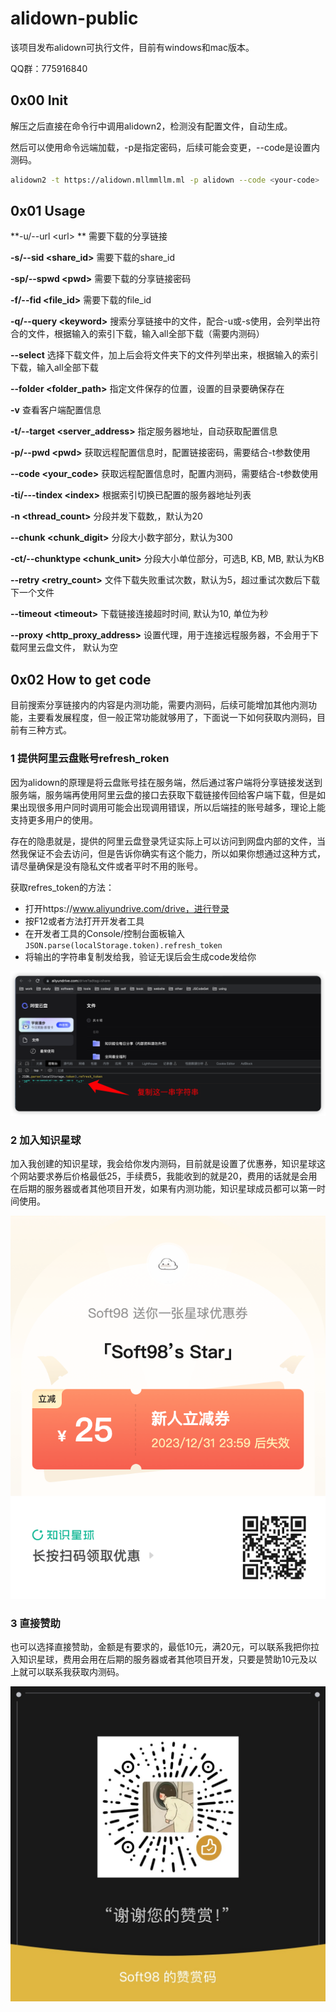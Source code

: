# alidown-public
该项目发布alidown可执行文件，目前有windows和mac版本。

QQ群：775916840

## 0x00 Init

解压之后直接在命令行中调用alidown2，检测没有配置文件，自动生成。

然后可以使用命令远端加载，-p是指定密码，后续可能会变更，--code是设置内测码。

```bash
alidown2 -t https://alidown.mllmmllm.ml -p alidown --code <your-code>
```

## 0x01 Usage

**-u/--url \<url\> ** 需要下载的分享链接

**-s/--sid \<share_id\>** 需要下载的share_id

**-sp/--spwd \<pwd\>** 需要下载的分享链接密码

**-f/--fid \<file_id\>** 需要下载的file_id

**-q/--query \<keyword\>** 搜索分享链接中的文件，配合-u或-s使用，会列举出符合的文件，根据输入的索引下载，输入all全部下载（需要内测码）

**--select** 选择下载文件，加上后会将文件夹下的文件列举出来，根据输入的索引下载，输入all全部下载

**--folder \<folder_path\>** 指定文件保存的位置，设置的目录要确保存在

**-v** 查看客户端配置信息

**-t/--target \<server_address\>** 指定服务器地址，自动获取配置信息

**-p/--pwd \<pwd\>** 获取远程配置信息时，配置链接密码，需要结合-t参数使用

**--code \<your_code\>** 获取远程配置信息时，配置内测码，需要结合-t参数使用

**-ti/---tindex \<index\>** 根据索引切换已配置的服务器地址列表

**-n \<thread_count\>** 分段并发下载数,，默认为20

**--chunk \<chunk_digit\>** 分段大小数字部分，默认为300

**-ct/--chunktype \<chunk_unit\>** 分段大小单位部分，可选B, KB, MB, 默认为KB

**--retry \<retry_count\>** 文件下载失败重试次数，默认为5，超过重试次数后下载下一个文件

**--timeout \<timeout\>** 下载链接连接超时时间, 默认为10, 单位为秒

**--proxy \<http_proxy_address\>** 设置代理，用于连接远程服务器，不会用于下载阿里云盘文件， 默认为空

## 0x02 How to get code

目前搜索分享链接内的内容是内测功能，需要内测码，后续可能增加其他内测功能，主要看发展程度，但一般正常功能就够用了，下面说一下如何获取内测码，目前有三种方式。

### 1 提供阿里云盘账号refresh_roken

因为alidown的原理是将云盘账号挂在服务端，然后通过客户端将分享链接发送到服务端，服务端再使用阿里云盘的接口去获取下载链接传回给客户端下载，但是如果出现很多用户同时调用可能会出现调用错误，所以后端挂的账号越多，理论上能支持更多用户的使用。

存在的隐患就是，提供的阿里云盘登录凭证实际上可以访问到网盘内部的文件，当然我保证不会去访问，但是告诉你确实有这个能力，所以如果你想通过这种方式，请尽量确保是没有隐私文件或者平时不用的账号。

获取refres_token的方法：

- 打开https://www.aliyundrive.com/drive，进行登录
- 按F12或者方法打开开发者工具
- 在开发者工具的Console/控制台面板输入`JSON.parse(localStorage.token).refresh_token`
- 将输出的字符串复制发给我，验证无误后会生成code发给你

![image-20230714210810599](./assets/image-20230714210810599.png)

### 2 加入知识星球

加入我创建的知识星球，我会给你发内测码，目前就是设置了优惠券，知识星球这个网站要求券后价格最低25，手续费5，我能收到的就是20，费用的话就是会用在后期的服务器或者其他项目开发，如果有内测功能，知识星球成员都可以第一时间使用。

![星球优惠券](./assets/星球优惠券.png)

### 3 直接赞助

也可以选择直接赞助，金额是有要求的，最低10元，满20元，可以联系我把你拉入知识星球，费用会用在后期的服务器或者其他项目开发，只要是赞助10元及以上就可以联系我获取内测码。

![IMG_3842](./assets/IMG_3842.JPG)
